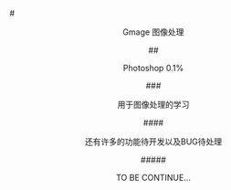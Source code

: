 #<center>Gmage 图像处理

##<center>Photoshop 0.1%

###<center>用于图像处理的学习

####<center>还有许多的功能待开发以及BUG待处理

#####<center>TO BE CONTINUE...